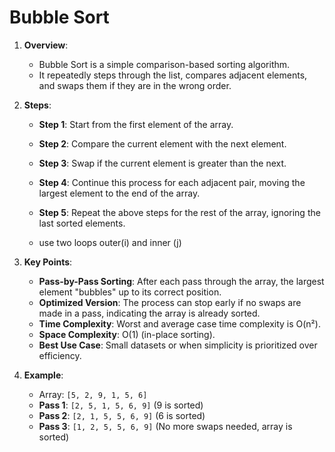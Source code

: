 # Bubble Sort 

1. **Overview**:
   - Bubble Sort is a simple comparison-based sorting algorithm.
   - It repeatedly steps through the list, compares adjacent elements, and swaps them if they are in the wrong order.

2. **Steps**:
   - **Step 1**: Start from the first element of the array.
   - **Step 2**: Compare the current element with the next element.
   - **Step 3**: Swap if the current element is greater than the next.
   - **Step 4**: Continue this process for each adjacent pair, moving the largest element to the end of the array.
   - **Step 5**: Repeat the above steps for the rest of the array, ignoring the last sorted elements.
  
   - use two loops outer(i) and inner (j) 

3. **Key Points**:
   - **Pass-by-Pass Sorting**: After each pass through the array, the largest element "bubbles" up to its correct position.
   - **Optimized Version**: The process can stop early if no swaps are made in a pass, indicating the array is already sorted.
   - **Time Complexity**: Worst and average case time complexity is O(n²).
   - **Space Complexity**: O(1) (in-place sorting).
   - **Best Use Case**: Small datasets or when simplicity is prioritized over efficiency.

4. **Example**:
   - Array: `[5, 2, 9, 1, 5, 6]`
   - **Pass 1**: `[2, 5, 1, 5, 6, 9]` (9 is sorted)
   - **Pass 2**: `[2, 1, 5, 5, 6, 9]` (6 is sorted)
   - **Pass 3**: `[1, 2, 5, 5, 6, 9]` (No more swaps needed, array is sorted)

